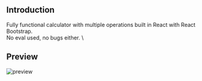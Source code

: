 ## Introduction
Fully functional calculator with multiple operations built in React with React Bootstrap. \
No eval used, no bugs either. \

## Preview
![preview](https://github.com/user-attachments/assets/d009857e-c083-4c25-93ac-3ebd09a685f5)
